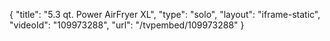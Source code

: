 {
    "title": "5.3 qt. Power AirFryer XL",
    "type": "solo",
    "layout": "iframe-static",
    "videoId": "109973288",
    "url": "\/tvpembed\/109973288"
}